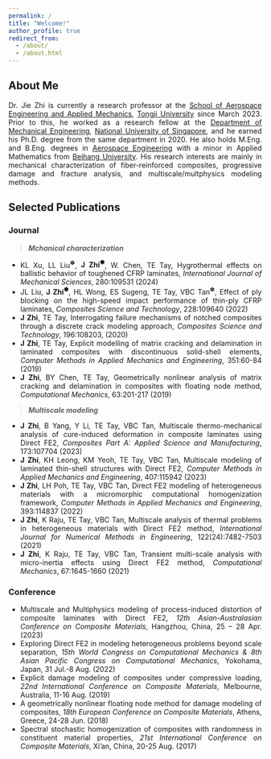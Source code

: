 ```yaml
---
permalink: /
title: "Welcome!"
author_profile: true
redirect_from: 
  - /about/
  - /about.html
---
```


<style> .aligncenter {text-align: center;} </style>
<style> body {text-align: justify} </style> <!-- Justify text. -->

## About Me

Dr. Jie Zhi is currently a research professor at the [School of Aerospace Engineering and Applied Mechanics](https://aero-mech.tongji.edu.cn/main.htm), [Tongji University](https://www.tongji.edu.cn/) since March 2023. Prior to this, he worked as a research fellow at the [Department of Mechanical Engineering](https://cde.nus.edu.sg/me/), [National University of Singapore](https://nus.edu.sg/), and he earned his Ph.D. degree from the same department in 2020. He also holds M.Eng. and B.Eng. degrees in [Aerospace Engineering](http://www.sa.buaa.edu.cn/) with a minor in Applied Mathematics from [Beihang University](https://www.buaa.edu.cn/). His research interests are mainly in mechanical characterization of fiber-reinforced composites, progressive damage and fracture analysis, and multiscale/multphysics modeling methods. 

## Selected Publications

### Journal
> ***Mchanical characterization***
- KL Xu, LL Liu<sup>&#10045;</sup>, **J Zhi<sup>&#10045;</sup>**, W. Chen, TE Tay, Hygrothermal effects on ballistic behavior of toughened CFRP laminates, *International Journal of Mechanical Sciences*, 280:109531 (2024)
- JL Liu, **J Zhi<sup>&#10045;</sup>**, HL Wong, ES Sugeng, TE Tay, VBC Tan<sup>&#10045;</sup>, Effect of ply blocking on the high-speed impact performance of thin-ply CFRP laminates, *Composites Science and Technology*, 228:109640 (2022)
- **J Zhi**, TE Tay, Interrogating failure mechanisms of notched composites through a discrete crack modeling approach, *Composites Science and Technology*, 196:108203, (2020)
- **J Zhi**, TE Tay, Explicit modelling of matrix cracking and delamination in laminated composites with discontinuous solid-shell elements, *Computer Methods in Applied Mechanics and Engineering*, 351:60-84 (2019)
- **J Zhi**, BY Chen, TE Tay, Geometrically nonlinear analysis of matrix cracking and delamination in composites with floating node method, *Computational Mechanics*, 63:201-217 (2019)

> ***Multiscale modeling***
- **J Zhi**, B Yang, Y Li, TE Tay, VBC Tan, Multiscale thermo-mechanical analysis of cure-induced deformation in composite laminates using Direct FE2, *Composites Part A: Applied Science and Manufacturing*, 173:107704 (2023)
- **J Zhi**, KH Leong, KM Yeoh, TE Tay, VBC Tan, Multiscale modeling of laminated thin-shell structures with Direct FE2, *Computer Methods in Applied Mechanics and Engineering*, 407:115942 (2023)
- **J Zhi**, LH Poh, TE Tay, VBC Tan, Direct FE2 modeling of heterogeneous materials with a micromorphic computational homogenization framework, *Computer Methods in Applied Mechanics and Engineering*, 393:114837 (2022)
- **J Zhi**, K Raju, TE Tay, VBC Tan, Multiscale analysis of thermal problems in heterogeneous materials with Direct FE2 method, *International Journal for Numerical Methods in Engineering*, 122(24):7482-7503 (2021)
- **J Zhi**, K Raju, TE Tay, VBC Tan, Transient multi-scale analysis with micro-inertia effects using Direct FE2 method, *Computational Mechanics*, 67:1645-1660 (2021)

### Conference
- Multiscale and Multiphysics modeling of process-induced distortion of composite laminates with Direct FE2, *12th Asian-Australasian Conference on Composite Materials*, Hangzhou, China, 25 – 28 Apr. (2023)
- Exploring Direct FE2 in modeling heterogeneous problems beyond scale separation, *15th World Congress on Computational Mechanics & 8th Asian Pacific Congress on Computational Mechanics*, Yokohama, Japan, 31 Jul.-8 Aug. (2022)
- Explicit damage modeling of composites under compressive loading, *22nd International Conference on Composite Materials*, Melbourne, Australia, 11-16 Aug. (2019)
- A geometrically nonlinear floating node method for damage modeling of composites, *18th European Conference on Composite Materials*, Athens, Greece, 24-28 Jun. (2018)
- Spectral stochastic homogenization of composites with randomness in constituent material properties, *21st International Conference on Composite Materials*, Xi’an, China, 20-25 Aug. (2017)
